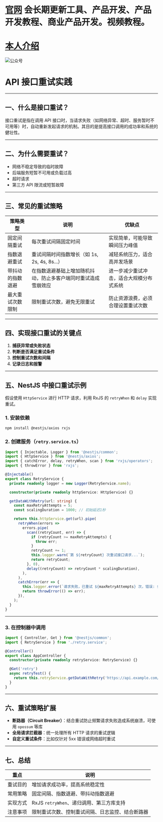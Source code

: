 # [官网](securitytech.cc) 会长期更新工具、产品开发、产品开发教程、商业产品开发。视频教程。

# [本人介绍](http://securitytech.cc/about)

![公众号](https://github.com/haidragon/haidragon/blob/main/gzh.png)

 

# API 接口重试实践 

---

## 一、什么是接口重试？

接口重试是指在调用 API 接口时，当请求失败（如网络异常、超时、服务暂时不可用等）时，自动重新发起请求的机制。其目的是提高接口调用的成功率和系统的健壮性。

---

## 二、为什么需要重试？

* 网络不稳定导致的临时故障
* 后端服务短暂不可用或负载过高
* 超时请求
* 第三方 API 限流或短暂故障

---

## 三、常见的重试策略

| 策略类型     | 说明                              | 优缺点                  |
| -------- | ------------------------------- | -------------------- |
| 固定间隔重试   | 每次重试间隔固定时间                      | 实现简单，可能导致瞬间压力峰值      |
| 指数退避重试   | 重试间隔时间指数增长（如 1s, 2s, 4s, 8s...） | 减轻系统压力，适合高并发场景       |
| 带抖动的指数退避 | 在指数退避基础上增加随机抖动，防止多客户端同时重试造成雪崩效应 | 进一步减少重试冲击，适合大规模分布式系统 |
| 最大重试次数限制 | 限制重试次数，避免无限重试                   | 防止资源浪费，必须合理设置重试次数    |

---

## 四、实现接口重试的关键点

1. **捕获异常或失败状态**
2. **判断是否满足重试条件**
3. **控制重试次数和间隔**
4. **记录日志和报警**

---

## 五、NestJS 中接口重试示例

假设使用 `HttpService` 进行 HTTP 请求，利用 RxJS 的 `retryWhen` 和 `delay` 实现重试。

### 1. 安装依赖

```bash
npm install @nestjs/axios rxjs
```

### 2. 创建服务（`retry.service.ts`）

```ts
import { Injectable, Logger } from '@nestjs/common';
import { HttpService } from '@nestjs/axios';
import { catchError, delay, retryWhen, scan } from 'rxjs/operators';
import { throwError } from 'rxjs';

@Injectable()
export class RetryService {
  private readonly logger = new Logger(RetryService.name);

  constructor(private readonly httpService: HttpService) {}

  getDataWithRetry(url: string) {
    const maxRetryAttempts = 5;
    const scalingDuration = 1000; // 初始延迟1秒

    return this.httpService.get(url).pipe(
      retryWhen(errors =>
        errors.pipe(
          scan((retryCount, err) => {
            if (retryCount >= maxRetryAttempts) {
              throw err;
            }
            retryCount += 1;
            this.logger.warn(`第 ${retryCount} 次重试接口请求...`);
            return retryCount;
          }, 0),
          delay((retryCount) => retryCount * scalingDuration),
        ),
      ),
      catchError(err => {
        this.logger.error(`请求失败，已重试 ${maxRetryAttempts} 次，错误: ${err.message}`);
        return throwError(() => err);
      }),
    );
  }
}
```

---

### 3. 在控制器中调用

```ts
import { Controller, Get } from '@nestjs/common';
import { RetryService } from './retry.service';

@Controller()
export class AppController {
  constructor(private readonly retryService: RetryService) {}

  @Get('retry')
  async retryTest() {
    return this.retryService.getDataWithRetry('https://api.example.com/data').toPromise();
  }
}
```

---

## 六、重试策略扩展

* **断路器（Circuit Breaker）**：结合重试防止频繁请求失败造成系统崩溃，可使用 `opossum` 等库
* **全局请求拦截器**：统一处理所有 HTTP 请求的重试逻辑
* **自定义重试条件**：比如仅针对 5xx 错误或网络超时重试

---

## 七、总结

| 重点   | 说明                           |
| ---- | ---------------------------- |
| 重试目的 | 增加请求成功率，提高系统稳定性              |
| 常用策略 | 固定间隔、指数退避、带抖动指数退避            |
| 实现方式 | RxJS `retryWhen`、递归调用、第三方库支持 |
| 注意事项 | 限制重试次数、控制重试间隔、日志监控、结合断路器     |

 
